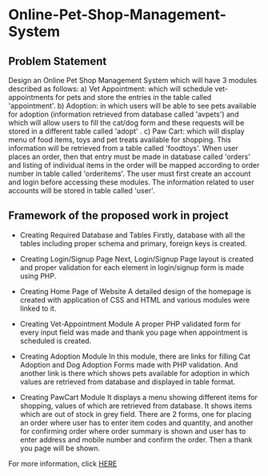 # Online-Pet-Shop-Management-System

##	Problem Statement

Design an Online Pet Shop Management System which will have 3 modules described as follows:
a)	Vet Appointment:  which will schedule vet-appointments for pets and store the entries in the table called 'appointment'.
b)	Adoption: in which users will be able to see pets available for adoption (information retrieved from database called 'avpets') and which will allow users to fill the cat/dog form and these requests will be stored in a different table called 'adopt' .
c)	Paw Cart: which will display menu of food items, toys and pet treats available for shopping. This information will be retrieved from a table called 'foodtoys'. When user places an order, then that entry must be made in database called 'orders' and listing of individual items in the order will be mapped according to order number in table called 'orderitems'.
The user must first create an account and login before accessing these modules. The information related to user accounts will be stored in table called 'user'.

##	Framework of the proposed work in project

* Creating Required Database and Tables 
Firstly, database with all the tables including proper schema and primary, foreign keys is created.

*	Creating Login/Signup Page
Next, Login/Signup Page layout is created and proper validation for each element in login/signup form is made using PHP.

*	Creating Home Page of Website
A detailed design of the homepage is created with application of CSS and HTML and various modules were linked to it.

*	Creating Vet-Appointment Module
A proper PHP validated form for every input field was made and thank you page when appointment is scheduled is created.

*	Creating Adoption Module
In this module, there are links for filling Cat Adoption and Dog Adoption Forms made with PHP validation. And another link is there which shows pets available for adoption in which values are retrieved from database and displayed in table format.

*	Creating PawCart Module
It displays a menu showing different items for shopping, values of which are retrieved from database. It shows items which are out of stock in grey field. There are 2 forms, one for placing an order where user has to enter item codes and quantity, and another for confirming order where order summary is shown and user has to enter address and mobile number and confirm the order. Then a thank you page will be shown.

For more information, click <a href="Project Report.doc">HERE</a>
